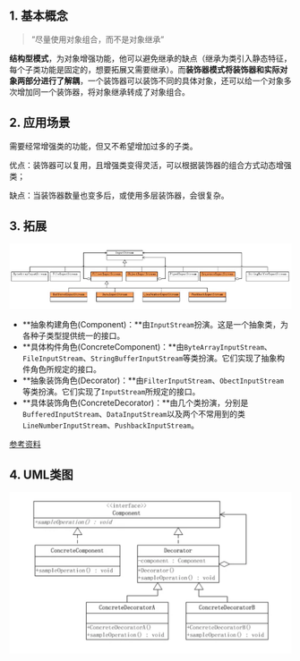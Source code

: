 ## 1. 基本概念

> ”尽量使用对象组合，而不是对象继承”

**结构型模式**，为对象增强功能，他可以避免继承的缺点（继承为类引入静态特征，每个子类功能是固定的，想要拓展又需要继承）。而**装饰器模式将装饰器和实际对象两部分进行了解耦**，一个装饰器可以装饰不同的具体对象，还可以给一个对象多次增加同一个装饰器，将对象继承转成了对象组合。



## 2. 应用场景

需要经常增强类的功能，但又不希望增加过多的子类。

优点：装饰器可以复用，且增强类变得灵活，可以根据装饰器的组合方式动态增强类；

缺点：当装饰器数量也变多后，或使用多层装饰器，会很复杂。



## 3. 拓展

![javaio装饰器](../../Resources/javaIO装饰器.png)



- **抽象构建角色(Component)：**由`InputStream`扮演。这是一个抽象类，为各种子类型提供统一的接口。
- **具体构件角色(ConcreteComponent)：**由`ByteArrayInputStream`、`FileInputStream`、`StringBufferInputStream`等类扮演。它们实现了抽象构件角色所规定的接口。
- **抽象装饰角色(Decorator)：**由`FilterInputStream`、`ObectInputStream`等类扮演。它们实现了`InputStream`所规定的接口。
- **具体装饰角色(ConcreteDecorator)：**由几个类扮演，分别是`BufferedInputStream`、`DataInputStream`以及两个不常用到的类`LineNumberInputStream`、`PushbackInputStream`。

[参考资料](https://www.jianshu.com/p/d80b6b4b76fc)



## 4. UML类图

![image-20200209223043716](../../resources/装饰器模式uml.png)

